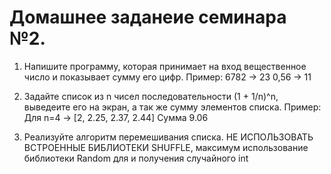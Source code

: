 # Домашнее заданеие семинара №2.

1. Напишите программу, которая принимает на вход вещественное число и показывает сумму его цифр.
Пример:
6782 -> 23
0,56 -> 11

2. Задайте список из n чисел последовательности (1 + 1/n)^n, выведеите его на экран, а так же сумму элементов списка.
Пример:
Для n=4 -> [2, 2.25, 2.37, 2.44]
Сумма 9.06

3. Реализуйте алгоритм перемешивания списка. НЕ ИСПОЛЬЗОВАТЬ ВСТРОЕННЫЕ БИБЛИОТЕКИ SHUFFLE, максимум использование библиотеки Random для и получения случайного int